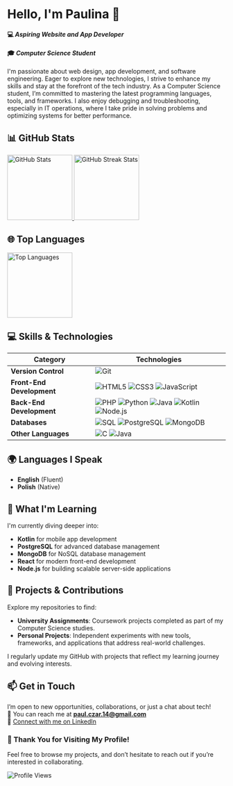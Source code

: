 # Hello, I'm Paulina 👋

#### 💻 *Aspiring Website and App Developer*  
#### 🎓 *Computer Science Student*

I'm passionate about web design, app development, and software engineering. Eager to explore new technologies, I strive to enhance my skills and stay at the forefront of the tech industry. As a Computer Science student, I’m committed to mastering the latest programming languages, tools, and frameworks. I also enjoy debugging and troubleshooting, especially in IT operations, where I take pride in solving problems and optimizing systems for better performance.


## 📊 GitHub Stats

<a href="https://github.com/PaulinaCzarnota">
  <img src="https://github-readme-stats.vercel.app/api?username=PaulinaCzarnota&show_icons=true&theme=radical" alt="GitHub Stats" height="150"/>
  <img src="https://github-readme-streak-stats.herokuapp.com/?user=PaulinaCzarnota&theme=radical" alt="GitHub Streak Stats" height="150"/>
</a>

## 🌐 Top Languages

<a href="https://github.com/PaulinaCzarnota">
  <img src="https://github-readme-stats.vercel.app/api/top-langs/?username=PaulinaCzarnota&layout=compact&theme=radical" alt="Top Languages" height="150"/>
</a>


## 💻 Skills & Technologies

| **Category**              | **Technologies**                                                                                                                                                                                                                                                                                                          |
|---------------------------|----------------------------------------------------------------------------------------------------------------------------------------------------------------------------------------------------------------------------------------------------------------------------------------------------------------------------|
| **Version Control**       | <img src="https://img.shields.io/badge/Git-F05032?style=flat&logo=git&logoColor=white" alt="Git"/>                                                                                                                                                                                                                       |
| **Front-End Development** | <img src="https://img.shields.io/badge/HTML5-E34F26?style=flat&logo=html5&logoColor=white" alt="HTML5"/> <img src="https://img.shields.io/badge/CSS3-1572B6?style=flat&logo=css3&logoColor=white" alt="CSS3"/> <img src="https://img.shields.io/badge/JavaScript-F7DF1E?style=flat&logo=javascript&logoColor=black" alt="JavaScript"/> |
| **Back-End Development**  | <img src="https://img.shields.io/badge/PHP-777BB4?style=flat&logo=php&logoColor=white" alt="PHP"/> <img src="https://img.shields.io/badge/Python-3776AB?style=flat&logo=python&logoColor=white" alt="Python"/> <img src="https://img.shields.io/badge/Java-007396?style=flat&logo=openjdk&logoColor=white" alt="Java"/> <img src="https://img.shields.io/badge/Kotlin-0095D5?style=flat&logo=kotlin&logoColor=white" alt="Kotlin"/> <img src="https://img.shields.io/badge/Node.js-339933?style=flat&logo=nodedotjs&logoColor=white" alt="Node.js"/> |
| **Databases**             | <img src="https://img.shields.io/badge/SQL-003B57?style=flat&logo=postgresql&logoColor=white" alt="SQL"/> <img src="https://img.shields.io/badge/PostgreSQL-4169E1?style=flat&logo=postgresql&logoColor=white" alt="PostgreSQL"/> <img src="https://img.shields.io/badge/MongoDB-47A248?style=flat&logo=mongodb&logoColor=white" alt="MongoDB"/> |
| **Other Languages**       | <img src="https://img.shields.io/badge/C-A8B9CC?style=flat&logo=c&logoColor=black" alt="C"/> <img src="https://img.shields.io/badge/Java-ED8B00?style=flat&logo=oracle&logoColor=black" alt="Java"/>                                                                                                                     |


## 🌍 Languages I Speak

- **English** (Fluent)  
- **Polish** (Native)


## 🌱 What I'm Learning

I'm currently diving deeper into:

- **Kotlin** for mobile app development  
- **PostgreSQL** for advanced database management  
- **MongoDB** for NoSQL database management  
- **React** for modern front-end development  
- **Node.js** for building scalable server-side applications


## 📂 Projects & Contributions

Explore my repositories to find:

- **University Assignments**: Coursework projects completed as part of my Computer Science studies.
- **Personal Projects**: Independent experiments with new tools, frameworks, and applications that address real-world challenges.

I regularly update my GitHub with projects that reflect my learning journey and evolving interests.


## 📫 Get in Touch

I’m open to new opportunities, collaborations, or just a chat about tech!  
📧 You can reach me at **[paul.czar.14@gmail.com](mailto:paul.czar.14@gmail.com)**  
🔗 [Connect with me on LinkedIn](https://www.linkedin.com/in/paulina-czarnota-computer-science/)


### 🎉 Thank You for Visiting My Profile!

Feel free to browse my projects, and don’t hesitate to reach out if you’re interested in collaborating.

<img src="https://komarev.com/ghpvc/?username=PaulinaCzarnota&color=blue&style=flat" alt="Profile Views"/>
